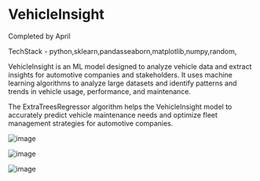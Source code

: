# VehicleInsight

Completed by April

TechStack - python,sklearn,pandasseaborn,matplotlib,numpy,random,

VehicleInsight is an ML model designed to analyze vehicle data and extract insights for automotive companies and stakeholders.
It uses machine learning algorithms to analyze large datasets and identify patterns and trends in vehicle usage, performance, and maintenance.

The ExtraTreesRegressor algorithm helps the VehicleInsight model to accurately predict vehicle maintenance needs 
and optimize fleet management strategies for automotive companies.

![image](https://user-images.githubusercontent.com/110716472/236645454-1de297a4-034f-483e-b055-90450802d6ba.png)

![image](https://user-images.githubusercontent.com/110716472/236645457-65c940fe-0aab-4b9b-ab38-0c0171831324.png)


![image](https://user-images.githubusercontent.com/110716472/236645444-2d5eaa73-08b0-4cbd-a162-33c0293077a2.png)
